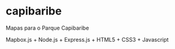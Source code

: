 capibaribe
==========

Mapas para o Parque Capibaribe

Mapbox.js + Node.js + Express.js + HTML5 + CSS3 + Javascript
